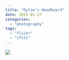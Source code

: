 ```yaml
---
title: "Dylan's Headboard"
date: 2015-01-27
categories: 
  - "photography"
tags: 
  - "flickr"
  - "ifttt"
---
```


![](https://farm8.staticflickr.com/7445/16356066036_b24950fb41_b.jpg)
